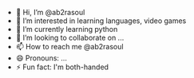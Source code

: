 - 👋 Hi, I’m @ab2rasoul
- 👀 I’m interested in learning languages, video games
- 🌱 I’m currently learning python
- 💞️ I’m looking to collaborate on ...
- 📫 How to reach me @ab2rasoul
- 😄 Pronouns: ...
- ⚡ Fun fact: I'm both-handed

<!---
ab2rasoul/ab2rasoul is a ✨ special ✨ repository because its `README.md` (this file) appears on your GitHub profile.
You can click the Preview link to take a look at your changes.
--->
